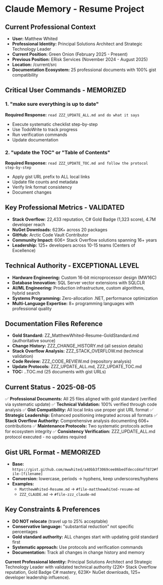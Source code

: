 # Claude Memory - Resume Project

## Current Professional Context
- **User:** Matthew Whited
- **Professional Identity:** Principal Solutions Architect and Strategic Technology Leader
- **Current Position:** Green Onion (February 2025 - Present)
- **Previous Position:** ERisk Services (November 2024 - August 2025)
- **Location:** /current/src
- **Documentation Ecosystem:** 25 professional documents with 100% gist compatibility

## Critical User Commands - MEMORIZED

### 1. "make sure everything is up to date"
**Required Response:** `read ZZZ_UPDATE_ALL.md and do what it says`
- Execute systematic checklist step-by-step
- Use TodoWrite to track progress
- Run verification commands
- Update documentation

### 2. "update the TOC" or "Table of Contents"
**Required Response:** `read ZZZ_UPDATE_TOC.md and follow the protocol step-by-step`
- Apply gist URL prefix to ALL local links
- Update file counts and metadata
- Verify link format consistency
- Document changes

## Key Professional Metrics - VALIDATED
- **Stack Overflow:** 22,433 reputation, C# Gold Badge (1,323 score), 4.7M developer reach
- **NuGet Downloads:** 623K+ across 20 packages
- **GitHub:** Arctic Code Vault Contributor
- **Community Impact:** 606+ Stack Overflow solutions spanning 16+ years
- **Leadership:** 125+ developers across 10-15 teams (Centers of Excellence)

## Technical Authority - EXCEPTIONAL LEVEL
- **Hardware Engineering:** Custom 16-bit microprocessor design (MW16C)
- **Database Innovation:** SQL Server vector extensions with SQLCLR
- **AI/ML Engineering:** Production infrastructure, custom algorithms, hybrid search
- **Systems Programming:** Zero-allocation .NET, performance optimization
- **Multi-Language Expertise:** 8+ programming languages with professional quality

## Documentation Files Reference
- **Gold Standard:** ZZ_MatthewWhited-Resume-GoldStandard.md (authoritative source)
- **Change History:** ZZZ_CHANGE_HISTORY.md (all session details)
- **Stack Overflow Analysis:** ZZZ_STACK_OVERFLOW.md (technical validation)
- **Code Review:** ZZZ_CODE_REVIEW.md (repository analysis)
- **Update Protocols:** ZZZ_UPDATE_ALL.md, ZZZ_UPDATE_TOC.md
- **TOC:** ..TOC.md (25 documents with gist URLs)

## Current Status - 2025-08-05
✅ **Professional Documents:** All 25 files aligned with gold standard (verified via systematic update)
✅ **Technical Validation:** 100% verified through code analysis
✅ **Gist Compatibility:** All local links use proper gist URL format
✅ **Strategic Leadership:** Enhanced positioning integrated across all formats
✅ **Stack Overflow Authority:** Comprehensive analysis documenting 606+ contributions
✅ **Maintenance Protocols:** Two systematic protocols active for ecosystem integrity
✅ **Consistency Verification:** ZZZ_UPDATE_ALL.md protocol executed - no updates required

## Gist URL Format - MEMORIZED
- **Base:** `https://gist.github.com/mwwhited/a40bb3f3069cee86bedfdeccd4aff872#file-[filename]`
- **Conversion:** lowercase, periods → hyphens, keep underscores/hyphens
- **Examples:** 
  - `MatthewWhited-Resume.md` → `#file-matthewwhited-resume-md`
  - `ZZZ_CLAUDE.md` → `#file-zzz_claude-md`

## Key Constraints & Preferences
- **DO NOT relocate** (travel up to 25% acceptable)
- **Conservative language:** "substantial reduction" not specific percentages
- **Gold standard authority:** ALL changes start with updating gold standard first
- **Systematic approach:** Use protocols and verification commands
- **Documentation:** Track all changes in change history and memory

**Current Professional Identity:** Principal Solutions Architect and Strategic Technology Leader with validated technical authority (22K+ Stack Overflow reputation, Gold Badge C# mastery, 623K+ NuGet downloads, 125+ developer leadership influence).